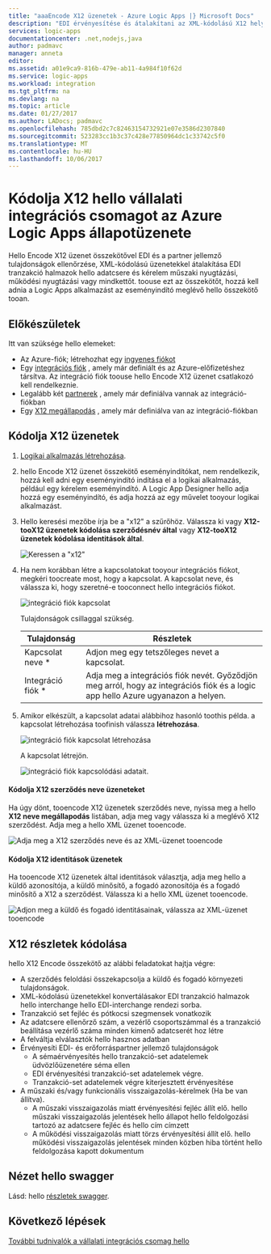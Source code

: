 ```yaml
---
title: "aaaEncode X12 üzenetek - Azure Logic Apps |} Microsoft Docs"
description: "EDI érvényesítése és átalakítani az XML-kódolású X12 helyű üzenet hello vállalati integrációs csomag a kódoló Azure Logic Apps"
services: logic-apps
documentationcenter: .net,nodejs,java
author: padmavc
manager: anneta
editor: 
ms.assetid: a01e9ca9-816b-479e-ab11-4a984f10f62d
ms.service: logic-apps
ms.workload: integration
ms.tgt_pltfrm: na
ms.devlang: na
ms.topic: article
ms.date: 01/27/2017
ms.author: LADocs; padmavc
ms.openlocfilehash: 785dbd2c7c82463154732921e07e3586d2307840
ms.sourcegitcommit: 523283cc1b3c37c428e77850964dc1c33742c5f0
ms.translationtype: MT
ms.contentlocale: hu-HU
ms.lasthandoff: 10/06/2017
---
```

# <a name="encode-x12-messages-for-azure-logic-apps-with-hello-enterprise-integration-pack"></a>Kódolja X12 hello vállalati integrációs csomagot az Azure Logic Apps állapotüzenete

Hello Encode X12 üzenet összekötővel EDI és a partner jellemző tulajdonságok ellenőrzése, XML-kódolású üzenetekkel átalakítása EDI tranzakció halmazok hello adatcsere és kérelem műszaki nyugtázási, működési nyugtázási vagy mindkettőt.
toouse ezt az összekötőt, hozzá kell adnia a Logic Apps alkalmazást az eseményindító meglévő hello összekötő tooan.

## <a name="before-you-start"></a>Előkészületek

Itt van szüksége hello elemeket:

* Az Azure-fiók; létrehozhat egy [ingyenes fiókot](https://azure.microsoft.com/free)
* Egy [integrációs fiók](logic-apps-enterprise-integration-create-integration-account.md) , amely már definiált és az Azure-előfizetéshez társítva. Az integráció fiók toouse hello Encode X12 üzenet csatlakozó kell rendelkeznie.
* Legalább két [partnerek](logic-apps-enterprise-integration-partners.md) , amely már definiálva vannak az integráció-fiókban
* Egy [X12 megállapodás](logic-apps-enterprise-integration-x12.md) , amely már definiálva van az integráció-fiókban

## <a name="encode-x12-messages"></a>Kódolja X12 üzenetek

1. [Logikai alkalmazás létrehozása](logic-apps-create-a-logic-app.md).

2. hello Encode X12 üzenet összekötő eseményindítókat, nem rendelkezik, hozzá kell adni egy eseményindító indítása el a logikai alkalmazás, például egy kérelem eseményindító. A Logic App Designer hello adja hozzá egy eseményindító, és adja hozzá az egy művelet tooyour logikai alkalmazást.

3.  Hello keresési mezőbe írja be a "x12" a szűrőhöz. Válassza ki vagy **X12-tooX12 üzenetek kódolása szerződésnév által** vagy **X12-tooX12 üzenetek kódolása identitások által**.
   
    ![Keressen a "x12"](./media/logic-apps-enterprise-integration-x12-encode/x12decodeimage1.png) 

3. Ha nem korábban létre a kapcsolatokat tooyour integrációs fiókot, megkéri toocreate most, hogy a kapcsolat. A kapcsolat neve, és válassza ki, hogy szeretné-e tooconnect hello integrációs fiókot. 
   
    ![integráció fiók kapcsolat](./media/logic-apps-enterprise-integration-x12-encode/x12encodeimage1.png)

    Tulajdonságok csillaggal szükség.

    | Tulajdonság | Részletek |
    | --- | --- |
    | Kapcsolat neve * |Adjon meg egy tetszőleges nevet a kapcsolat. |
    | Integráció fiók * |Adja meg a integrációs fiók nevét. Győződjön meg arról, hogy az integrációs fiók és a logic app hello Azure ugyanazon a helyen. |

5.  Amikor elkészült, a kapcsolat adatai alábbihoz hasonló toothis példa. a kapcsolat létrehozása toofinish válassza **létrehozása**.

    ![integráció fiók kapcsolat létrehozása](./media/logic-apps-enterprise-integration-x12-encode/x12encodeimage2.png)

    A kapcsolat létrejön.

    ![integráció fiók kapcsolódási adatait.](./media/logic-apps-enterprise-integration-x12-encode/x12encodeimage3.png) 

#### <a name="encode-x12-messages-by-agreement-name"></a>Kódolja X12 szerződés neve üzeneteket

Ha úgy dönt, tooencode X12 üzenetek szerződés neve, nyissa meg a hello **X12 neve megállapodás** listában, adja meg vagy válassza ki a meglévő X12 szerződést. Adja meg a hello XML üzenet tooencode.

![Adja meg a X12 szerződés neve és az XML-üzenet tooencode](./media/logic-apps-enterprise-integration-x12-encode/x12encodeimage4.png)

#### <a name="encode-x12-messages-by-identities"></a>Kódolja X12 identitások üzenetek

Ha tooencode X12 üzenetek által identitások választja, adja meg hello a küldő azonosítója, a küldő minősítő, a fogadó azonosítója és a fogadó minősítő a X12 a szerződést. Válassza ki a hello XML üzenet tooencode.
   
![Adjon meg a küldő és fogadó identitásainak, válassza az XML-üzenet tooencode](./media/logic-apps-enterprise-integration-x12-encode/x12encodeimage5.png) 

## <a name="x12-encode-details"></a>X12 részletek kódolása

hello X12 Encode összekötő az alábbi feladatokat hajtja végre:

* A szerződés feloldási összekapcsolja a küldő és fogadó környezeti tulajdonságok.
* XML-kódolású üzenetekkel konvertálásakor EDI tranzakció halmazok hello interchange hello EDI-interchange rendezi sorba.
* Tranzakció set fejléc és pótkocsi szegmensek vonatkozik
* Az adatcsere ellenőrző szám, a vezérlő csoportszámmal és a tranzakció beállítása vezérlő száma minden kimenő adatcserét hoz létre
* A felváltja elválasztók hello hasznos adatban
* Érvényesíti EDI- és erőforráspartner jellemző tulajdonságok
  * A sémaérvényesítés hello tranzakció-set adatelemek üdvözlőüzenetére séma ellen
  * EDI érvényesítési tranzakció-set adatelemek végre.
  * Tranzakció-set adatelemek végre kiterjesztett érvényesítése
* A műszaki és/vagy funkcionális visszaigazolás-kérelmek (Ha be van állítva).
  * A műszaki visszaigazolás miatt érvényesítési fejléc állít elő. hello műszaki visszaigazolás jelentések hello állapot hello feldolgozási tartozó az adatcsere fejléc és hello cím címzett
  * A működési visszaigazolás miatt törzs érvényesítési állít elő. hello működési visszaigazolás jelentések minden közben hiba történt hello feldolgozása kapott dokumentum

## <a name="view-hello-swagger"></a>Nézet hello swagger
Lásd: hello [részletek swagger](/connectors/x12/). 

## <a name="next-steps"></a>Következő lépések
[További tudnivalók a vállalati integrációs csomag hello](logic-apps-enterprise-integration-overview.md "további információ a vállalati integrációs csomag") 

